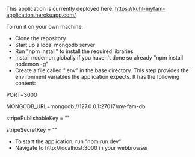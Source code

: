 This application is currently deployed here:
https://kuhl-myfam-application.herokuapp.com/



To run it on your own machine:
- Clone the repository
- Start up a local mongodb server
- Run "npm install" to install the required libraries
- Install nodemon globally if you haven't done so already "npm install nodemon -g"
- Create a file called ".env" in the base directory. This step provides the environment variables the application expects. It has the following content:

PORT=3000

MONGODB_URL=mongodb://127.0.0.1:27017/my-fam-db

stripePublishableKey = "<your stripe public key>"

stripeSecretKey = "<your stripe secret key>"

  

- To start the application, run "npm run dev"
- Navigate to http://localhost:3000 in your webbrowser

